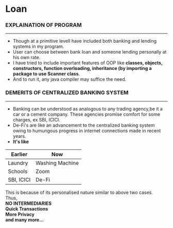 # Loan
### EXPLAINATION OF PROGRAM
--------------
* Though at a primitive levelI have included both banking and lending systems in my program. 
* User can choose between bank loan and someone lending personally at his own rate.
* I have tried to include important features of OOP like **classes, objects, constructors, function overloading, inheritance (by importing a package to use Scanner class**.
* And to run it, any java compiler may suffice the need.
### DEMERITS OF CENTRALIZED BANKING SYSTEM
--------------
* Banking can be understood as analogous to any trading
agency,be it a car or a cement company. These agencies promise comfort for some charges, ex SBI, ICICI.
* De-Fi's are like an advancement to the centralized banking system owing to humungous progress in internet connections made in recent years.
* **It's like**

|Earlier |Now |
|--- |--- |
|Laundry |Washing Machine |
|Schools |Zoom |
|SBI, ICICI |De-Fi |

This is because of its personalised nature similar to above two cases.<br />
Thus,<br />
**NO INTERMEDIARIES** <br />
**Quick Transactions** <br />
**More Privacy** <br />
**and many more...**





